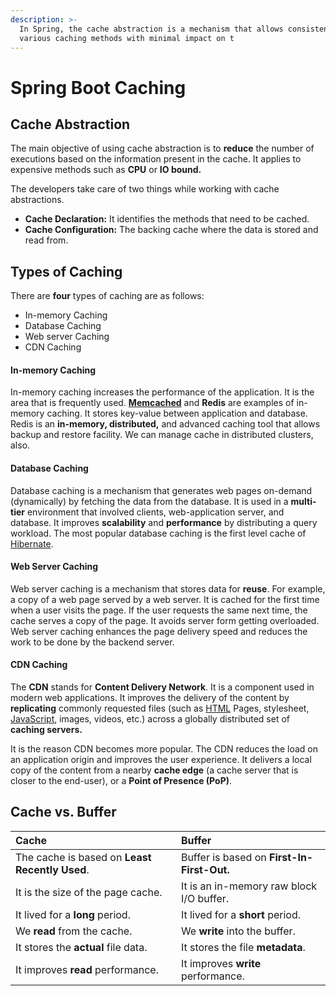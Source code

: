 ```yaml
---
description: >-
  In Spring, the cache abstraction is a mechanism that allows consistent use of
  various caching methods with minimal impact on t
---
```


# Spring Boot Caching

## Cache Abstraction

The main objective of using cache abstraction is to **reduce** the number of executions based on the information present in the cache. It applies to expensive methods such as **CPU** or **IO bound.**

The developers take care of two things while working with cache abstractions.

* **Cache Declaration:** It identifies the methods that need to be cached.
* **Cache Configuration:** The backing cache where the data is stored and read from.

## Types of Caching

There are **four** types of caching are as follows:

* In-memory Caching
* Database Caching
* Web server Caching
* CDN Caching

#### In-memory Caching

In-memory caching increases the performance of the application. It is the area that is frequently used. [**Memcached**](https://www.javatpoint.com/memcached-tutorial) and **Redis** are examples of in-memory caching. It stores key-value between application and database. Redis is an **in-memory, distributed,** and advanced caching tool that allows backup and restore facility. We can manage cache in distributed clusters, also.

#### Database Caching

Database caching is a mechanism that generates web pages on-demand \(dynamically\) by fetching the data from the database. It is used in a **multi-tier** environment that involved clients, web-application server, and database. It improves **scalability** and **performance** by distributing a query workload. The most popular database caching is the first level cache of [Hibernate](https://www.javatpoint.com/hibernate-tutorial).

#### Web Server Caching

Web server caching is a mechanism that stores data for **reuse**. For example, a copy of a web page served by a web server. It is cached for the first time when a user visits the page. If the user requests the same next time, the cache serves a copy of the page. It avoids server form getting overloaded. Web server caching enhances the page delivery speed and reduces the work to be done by the backend server.

#### CDN Caching

The **CDN** stands for **Content Delivery Network**. It is a component used in modern web applications. It improves the delivery of the content by **replicating** commonly requested files \(such as [HTML](https://www.javatpoint.com/html-tutorial) Pages, stylesheet, [JavaScript](https://www.javatpoint.com/javascript-tutorial), images, videos, etc.\) across a globally distributed set of **caching servers.**

It is the reason CDN becomes more popular. The CDN reduces the load on an application origin and improves the user experience. It delivers a local copy of the content from a nearby **cache edge** \(a cache server that is closer to the end-user\), or a **Point of Presence \(PoP\)**.

## Cache vs. Buffer

| Cache | Buffer |
| :--- | :--- |
| The cache is based on **Least Recently Used**. | Buffer is based on **First-In-First-Out.** |
| It is the size of the page cache. | It is an in-memory raw block I/O buffer. |
| It lived for a **long** period. | It lived for a **short** period. |
| We **read** from the cache. | We **write** into the buffer. |
| It stores the **actual** file data. | It stores the file **metadata**. |
| It improves **read** performance. | It improves **write** performance. |

### 


